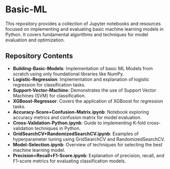 # Basic-ML

This repository provides a collection of Jupyter notebooks and resources focused on implementing and evaluating basic machine learning models in Python. It covers fundamental algorithms and techniques for model evaluation and optimization.

## Repository Contents

- **Building-Basic-Models**: Implementation of basic ML Models from scratch using only foundational libraries like NumPy.
- **Logistic-Regression**: Implementation and explanation of logistic regression for classification tasks.
- **Support-Vector-Machine**: Demonstrates the use of Support Vector Machines (SVM) for classification.
- **XGBoost-Regressor**: Covers the application of XGBoost for regression tasks.
- **Accuracy-Score+Confusion-Matrix.ipynb**: Notebook exploring accuracy metrics and confusion matrix for model evaluation.
- **Cross-Validation-Python.ipynb**: Guide to implementing K-fold cross-validation techniques in Python.
- **GridSearchCV+RandomizedSearchCV.ipynb**: Examples of hyperparameter tuning using GridSearchCV and RandomizedSearchCV.
- **Model-Selection.ipynb**: Overview of techniques for selecting the best machine learning model.
- **Precision+Recall+F1-Score.ipynb**: Explanation of precision, recall, and F1-score metrics for evaluating classification models.
